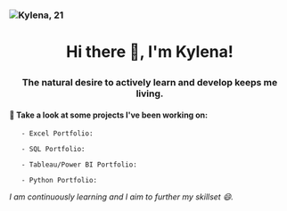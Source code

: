 

### ![Kylena, 21](https://github.com/kylenaaa/kylenaaa/assets/109061484/d5c89c76-98fe-4df8-9198-77d1c2ae1442)

# <p align="center">Hi there 👋, I'm Kylena!</p>
### <p align="center">The natural desire to actively learn and develop keeps me living.</p>

#### 🌱 Take a look at some projects I've been working on:

       - Excel Portfolio:

       - SQL Portfolio:

       - Tableau/Power BI Portfolio:

       - Python Portfolio:

_I am continuously learning and I aim to further my skillset 😄._

<!--
**kylenaaa/kylenaaa** is a ✨ _special_ ✨ repository because its `README.md` (this file) appears on your GitHub profile.

Here are some ideas to get you started:

- 🔭 I’m currently working on ...
- 🌱 I’m currently learning ...
- 👯 I’m looking to collaborate on ...
- 🤔 I’m looking for help with ...
- 💬 Ask me about ...
- 📫 How to reach me: ...
- 😄 Pronouns: ...
- ⚡ Fun fact: ...
-->
